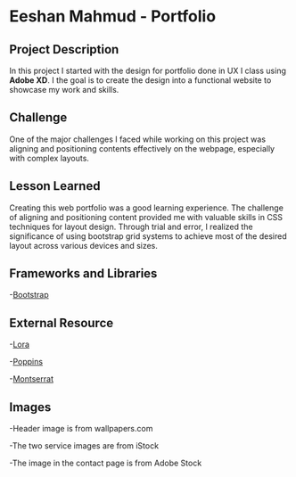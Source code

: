 # Eeshan Mahmud - Portfolio

## Project Description
In this project I started with the design for portfolio done in UX I class using **Adobe XD**. I the goal is to create the design into a functional website to showcase my work and skills.

## Challenge
One of the major challenges I faced while working on this project was aligning and positioning contents effectively on the webpage, especially with complex layouts.

## Lesson Learned
 Creating this web portfolio was a good learning experience. The challenge of aligning and positioning content provided me with valuable skills in CSS techniques for layout design. Through trial and error, I realized the significance of using bootstrap grid systems to achieve most of the desired layout across various devices and sizes.


## Frameworks and Libraries
-[Bootstrap](https://getbootstrap.com/) 


## External Resource 
-[Lora](https://fonts.google.com/specimen/Lora)

-[Poppins](https://fonts.google.com/specimen/Poppins)

-[Montserrat](https://fonts.google.com/specimen/Montserrat)


## Images
-Header image is from wallpapers.com

-The two service images are from iStock

-The image in the contact page is from Adobe Stock